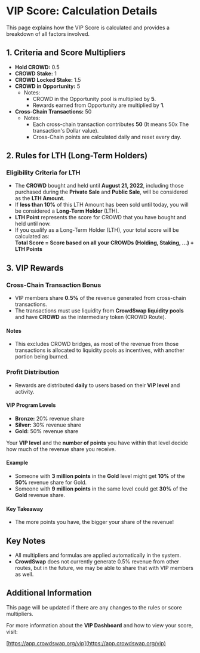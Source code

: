 # VIP Score: Calculation Details

This page explains how the VIP Score is calculated and provides a breakdown of all factors involved.

## 1. Criteria and Score Multipliers

- **Hold CROWD:** 0.5
- **CROWD Stake:** 1
- **CROWD Locked Stake:** 1.5
- **CROWD in Opportunity:** 5
  - Notes:
    - CROWD in the Opportunity pool is multiplied by **5**.
    - Rewards earned from Opportunity are multiplied by **1**.
- **Cross-Chain Transactions:** 50
  - Notes:
    - Each cross-chain transaction contributes **50** (It means 50x The transaction's Dollar value).
    - Cross-Chain points are calculated daily and reset every day.

## 2. Rules for LTH (Long-Term Holders)

### Eligibility Criteria for LTH

- The **CROWD** bought and held until **August 21, 2022**, including those purchased during the **Private Sale** and **Public Sale**, will be considered as the **LTH Amount**.
- If **less than 10%** of this LTH Amount has been sold until today, you will be considered a **Long-Term Holder** (LTH).
- **LTH Point** represents the score for CROWD that you have bought and held until now.
- If you qualify as a Long-Term Holder (LTH), your total score will be calculated as: <br/>**Total Score = Score based on all your CROWDs (Holding, Staking, ...) + LTH Points**

## 3. VIP Rewards

### Cross-Chain Transaction Bonus

- VIP members share **0.5%** of the revenue generated from cross-chain transactions.
- The transactions must use liquidity from **CrowdSwap liquidity pools** and have **CROWD** as the intermediary token (CROWD Route).

#### Notes

- This excludes CROWD bridges, as most of the revenue from those transactions is allocated to liquidity pools as incentives, with another portion being burned.

### Profit Distribution

- Rewards are distributed **daily** to users based on their **VIP level** and activity.

#### VIP Program Levels

- **Bronze:** 20% revenue share
- **Silver:** 30% revenue share
- **Gold:** 50% revenue share

Your **VIP level** and the **number of points** you have within that level decide how much of the revenue share you receive.

#### Example

- Someone with **3 million points** in the **Gold** level might get **10%** of the **50%** revenue share for Gold.
- Someone with **9 million points** in the same level could get **30%** of the **Gold** revenue share.

#### Key Takeaway

- The more points you have, the bigger your share of the revenue!

## Key Notes

- All multipliers and formulas are applied automatically in the system.
- **CrowdSwap** does not currently generate 0.5% revenue from other routes, but in the future, we may be able to share that with VIP members as well.

## Additional Information

This page will be updated if there are any changes to the rules or score multipliers.

For more information about the **VIP Dashboard** and how to view your score, visit:

[https://app.crowdswap.org/vip](https://app.crowdswap.org/vip)
